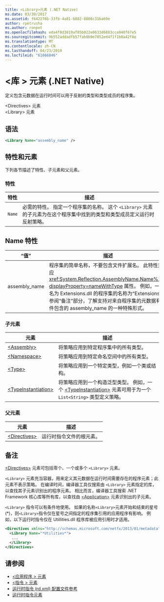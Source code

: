 ```yaml
---
title: <Library>元素 (.NET Native)
ms.date: 03/30/2017
ms.assetid: f642276b-33fb-4a81-b882-8808c31ba69e
author: rpetrusha
ms.author: ronpet
ms.openlocfilehash: eda4f8d3819af05b022e0633d6883cca940f67e5
ms.sourcegitcommit: 9b552addadfb57fab0b9e7852ed4f1f1b8a42f8e
ms.translationtype: MT
ms.contentlocale: zh-CN
ms.lasthandoff: 04/23/2019
ms.locfileid: "61866846"
---
```

# <a name="library-element-net-native"></a>\<库 > 元素 (.NET Native)
定义包含元数据在运行时间可以用于反射的类型和类型成员的程序集。  
  
 \<Directives> 元素  
\<Library> 元素  
  
## <a name="syntax"></a>语法  
  
```xml  
<Library Name="assembly_name" />  
```  
  
## <a name="attributes-and-elements"></a>特性和元素  
 下列各节描述了特性、子元素和父元素。  
  
### <a name="attributes"></a>特性  
  
|特性|描述|  
|---------------|-----------------|  
|`Name`|必需的特性。 指定一个程序集的名称。 这个 `<Library>` 元素的子元素为在这个程序集中找到的类型和类型成员定义运行时反射策略。|  
  
## <a name="name-attribute"></a>Name 特性  
  
|“值”|描述|  
|-----------|-----------------|  
|assembly_name|程序集的简单名称，不要包含文件扩展名。 此特性对应 <xref:System.Reflection.AssemblyName.Name%2A?displayProperty=nameWithType> 属性。 例如，一个名为 Extensions.dll 的程序集的名称为“Extensions”。 参阅“备注”部分，了解支持对来自程序集的元数据有条件包含的 assembly_name 的一种特殊形式。|  
  
### <a name="child-elements"></a>子元素  
  
|元素|描述|  
|-------------|-----------------|  
|[\<Assembly>](../../../docs/framework/net-native/assembly-element-net-native.md)|将策略应用到特定程序集中的所有类型。|  
|[\<Namespace>](../../../docs/framework/net-native/namespace-element-net-native.md)|将策略应用到特定命名空间中的所有类型。|  
|[\<Type>](../../../docs/framework/net-native/type-element-net-native.md)|将策略应用到一个特定类型，例如一个类或结构。|  
|[\<TypeInstantiation>](../../../docs/framework/net-native/typeinstantiation-element-net-native.md)|将策略应用到一个构造泛型类型。 例如，一个 [\<TypeInstantiation>](../../../docs/framework/net-native/typeinstantiation-element-net-native.md) 元素可用于为一个 `List<String>` 类型定义策略。|  
  
### <a name="parent-elements"></a>父元素  
  
|元素|描述|  
|-------------|-----------------|  
|[\<Directives>](../../../docs/framework/net-native/directives-element-net-native.md)|运行时指令文件的根元素。|  
  
## <a name="remarks"></a>备注  
 [\<Directives>](../../../docs/framework/net-native/directives-element-net-native.md) 元素可包括零个、一个或多个 `<Library>` 元素。  
  
 `<Library>` 元素充当容器，用来定义其元数据在运行时间需要存在的程序元素；此元素不表示策略。 在编译时间，编译器工具仅搜索由 `<Library>` 元素指定的库，以查找其子元素识别出的程序元素。 相比而言，编译器工具搜索 .NET Framework 核心库等所有库，以查找由 [\<Application>](../../../docs/framework/net-native/application-element-net-native.md) 元素识别出的子元素。  
  
 `<Library>` 指令可以有条件地使用。 如果的名称`<Library>`元素开始和结束的星号 (\*)，则`<Library>`指令仅在星号之间指定的程序集引用的应用程序有影响。 例如，以下运行时指令仅在 Utillities.dll 程序库被应用引用时才适用。  
  
```xml  
<Directives xmlns="http://schemas.microsoft.com/netfx/2013/01/metadata">  
  <Library Name="*Utilities*">  
   ...  
  </Library>  
</Directives>  
```  
  
## <a name="see-also"></a>请参阅

- [\<应用程序 > 元素](../../../docs/framework/net-native/application-element-net-native.md)
- [\<指令 > 元素](../../../docs/framework/net-native/directives-element-net-native.md)
- [运行时指令 (rd.xml) 配置文件参考](../../../docs/framework/net-native/runtime-directives-rd-xml-configuration-file-reference.md)
- [运行时指令元素](../../../docs/framework/net-native/runtime-directive-elements.md)
